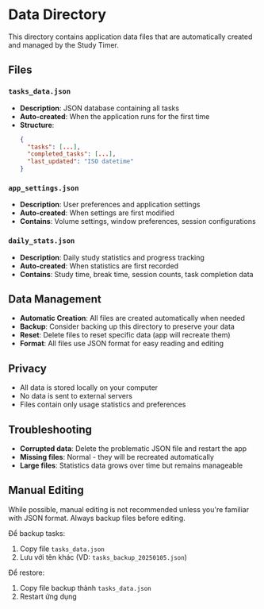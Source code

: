 # Data Directory

This directory contains application data files that are automatically created and managed by the Study Timer.

## Files

### `tasks_data.json`
- **Description**: JSON database containing all tasks
- **Auto-created**: When the application runs for the first time
- **Structure**:
  ```json
  {
    "tasks": [...],
    "completed_tasks": [...],
    "last_updated": "ISO datetime"
  }
  ```

### `app_settings.json`
- **Description**: User preferences and application settings
- **Auto-created**: When settings are first modified
- **Contains**: Volume settings, window preferences, session configurations

### `daily_stats.json`
- **Description**: Daily study statistics and progress tracking
- **Auto-created**: When statistics are first recorded
- **Contains**: Study time, break time, session counts, task completion data

## Data Management

- **Automatic Creation**: All files are created automatically when needed
- **Backup**: Consider backing up this directory to preserve your data
- **Reset**: Delete files to reset specific data (app will recreate them)
- **Format**: All files use JSON format for easy reading and editing

## Privacy

- All data is stored locally on your computer
- No data is sent to external servers
- Files contain only usage statistics and preferences

## Troubleshooting

- **Corrupted data**: Delete the problematic JSON file and restart the app
- **Missing files**: Normal - they will be recreated automatically
- **Large files**: Statistics data grows over time but remains manageable

## Manual Editing

While possible, manual editing is not recommended unless you're familiar with JSON format. Always backup files before editing.

Để backup tasks:
1. Copy file `tasks_data.json` 
2. Lưu với tên khác (VD: `tasks_backup_20250105.json`)

Để restore:
1. Copy file backup thành `tasks_data.json`
2. Restart ứng dụng
